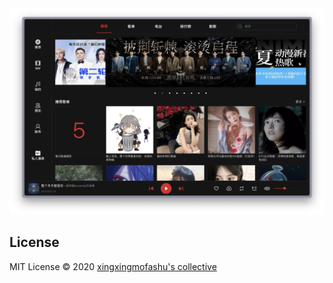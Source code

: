 <div align="center">
    <img src="./.github/assets/md.png" style="object-fit:fill;"/>
</div>

## License

MIT License © 2020 [xingxingmofashu's collective](https://github.com/xingxing-collective)